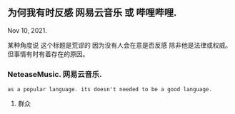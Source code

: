 
## 为何我有时反感 网易云音乐 或 哔哩哔哩.
Nov 10, 2021.

某种角度说 这个标题是荒谬的 因为没有人会在意是否反感 除非他是法律或权威。但事情有时有着存在的原因。

### NeteaseMusic. 网易云音乐.

[comment]: <> (网易云音乐 曾是一个令人敬佩的产品. 或者 他已经超越*产品*.)

`as a popular language. its doesn't needed to be a good language.`

1. 群众